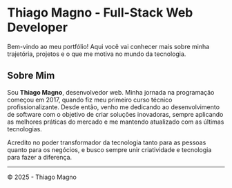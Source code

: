 # Thiago Magno - Full-Stack Web Developer

Bem-vindo ao meu portfólio! Aqui você vai conhecer mais sobre minha trajetória, projetos e o que me motiva no mundo da tecnologia.

## Sobre Mim

Sou **Thiago Magno**, desenvolvedor web. Minha jornada na programação começou em 2017, quando fiz meu primeiro curso técnico profissionalizante. Desde então, venho me dedicando ao desenvolvimento de software com o objetivo de criar soluções inovadoras, sempre aplicando as melhores práticas do mercado e me mantendo atualizado com as últimas tecnologias.

Acredito no poder transformador da tecnologia tanto para as pessoas quanto para os negócios, e busco sempre unir criatividade e tecnologia para fazer a diferença.

---

© 2025 - Thiago Magno
